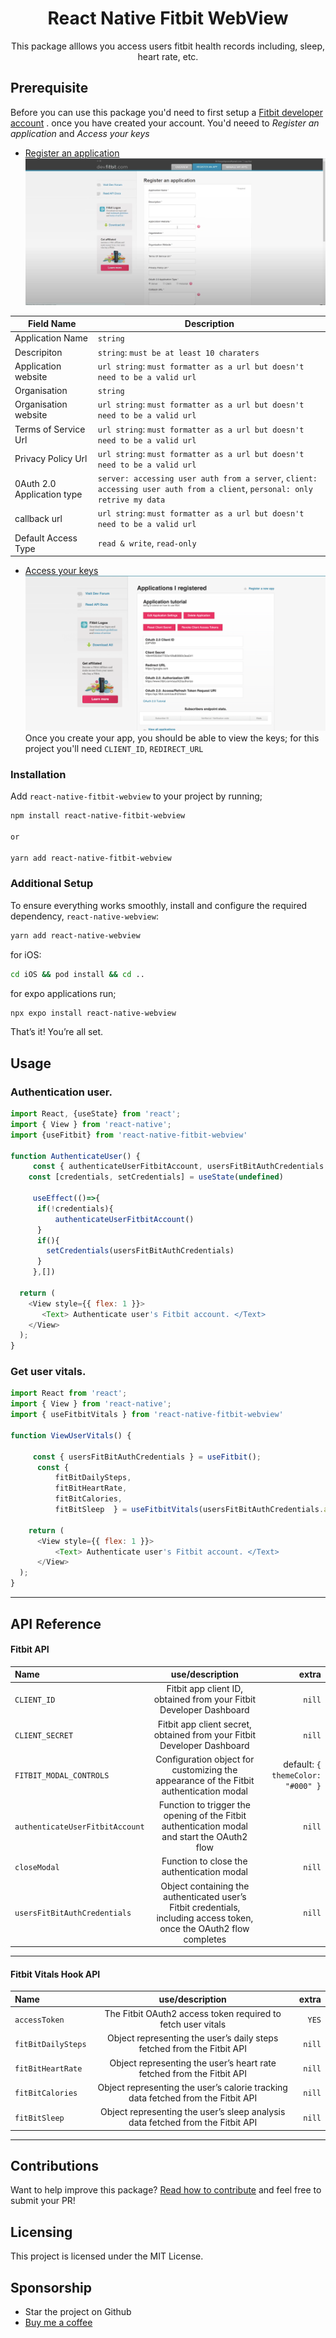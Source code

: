 <div>
 
<center>
 
<h1>React Native Fitbit WebView</h1>

This package alllows  you access users fitbit health records including, sleep, heart rate, etc.  
 
  
</center>
 
</div> 
 

## [](https://github.com/just1and0/React-Native-Fitbit-WebView#Prerequisite)Prerequisite 
Before you can use this package you'd need to first setup a [Fitbit developer account](https://dev.fitbit.com/login) . once you have created your account. You'd neeed to *Register an application* and *Access your keys*
- [Register an application](https://dev.fitbit.com/apps/new)
![Alt text](./assests/rnp.png) 

| Field Name   |  Description   | 
|------------|------------| 
| Application Name | `string`| 
| Descripiton|  `string`: `must be at least 10 charaters`|  
| Application website|  `url string`: `must formatter as a url but doesn't need to be a valid url`|  
| Organisation |  `string`|  
| Organisation website|  `url string`: `must formatter as a url but doesn't need to be a valid url`|  
| Terms of Service Url|  `url string`: `must formatter as a url but doesn't need to be a valid url`|  
| Privacy Policy Url|  `url string`: `must formatter as a url but doesn't need to be a valid url`|  
| 0Auth 2.0 Application type|  `server: accessing user auth from a server`, `client: accessing user auth from a client`, `personal: only retrive my data` |  
| callback url|   `url string`: `must formatter as a url but doesn't need to be a valid url` |  
| Default Access Type|  `read & write`, `read-only` |  


- [Access your keys]()
![Alt text](./assests/key.png) 
 Once you create your app, you should be able to view the keys; for this project you'll need `CLIENT_ID`, `REDIRECT_URL `
 

### [](https://github.com/just1and0/React-Native-Fitbit-WebView#installation)Installation

Add `react-native-fitbit-webview` to your project by running;

```bash 
npm install react-native-fitbit-webview

or

yarn add react-native-fitbit-webview
```
### **Additional Setup**

To ensure everything works smoothly, install and configure the required dependency, `react-native-webview`:

 
```bash 
yarn add react-native-webview
```
for iOS: 
```bash 
cd iOS && pod install && cd ..
```
for expo applications run;
```bash 
npx expo install react-native-webview
```
That’s it! You’re all set.

## [](https://github.com/just1and0/React-Native-fitbit-WebView#usage)Usage

### Authentication user. 
```javascript
import React, {useState} from 'react'; 
import { View } from 'react-native';
import {useFitbit} from 'react-native-fitbit-webview'

function AuthenticateUser() {
     const { authenticateUserFitbitAccount, usersFitBitAuthCredentials } = useFitbit();
    const [credentials, setCredentials] = useState(undefined)

     useEffect(()=>{
      if(!credentials){
          authenticateUserFitbitAccount()
      }
      if(){
        setCredentials(usersFitBitAuthCredentials)
      }
     },[])

  return (
    <View style={{ flex: 1 }}>
       <Text> Authenticate user's Fitbit account. </Text>
    </View>
  );
}
```

 ### Get user vitals. 
```javascript
import React from 'react'; 
import { View } from 'react-native';
import { useFitbitVitals } from 'react-native-fitbit-webview'

function ViewUserVitals() {
   
     const { usersFitBitAuthCredentials } = useFitbit();
      const { 
          fitBitDailySteps, 
          fitBitHeartRate, 
          fitBitCalories, 
          fitBitSleep  } = useFitbitVitals(usersFitBitAuthCredentials.access_token);
  
    return (
      <View style={{ flex: 1 }}>
          <Text> Authenticate user's Fitbit account. </Text>
      </View>
  );
}
```
---

## **API Reference**

#### Fitbit API
| Name                                 |                                                                                   use/description                                                                                   |                                                      extra |
| :----------------------------------- | :---------------------------------------------------------------------------------------------------------------------------------------------------------------------------------: | ---------------------------------------------------------: |
| `CLIENT_ID`                          |                                                 Fitbit app client ID, obtained from your Fitbit Developer Dashboard                                                                  |                                                     `nill` |
| `CLIENT_SECRET`                      |                                              Fitbit app client secret, obtained from your Fitbit Developer Dashboard                                                                 |                                                     `nill` |
| `FITBIT_MODAL_CONTROLS`              |                                             Configuration object for customizing the appearance of the Fitbit authentication modal                                                   |  default: `{ themeColor: "#000" }` |
| `authenticateUserFitbitAccount`      |                                  Function to trigger the opening of the Fitbit authentication modal and start the OAuth2 flow                                                        |                                                     `nill` |
| `closeModal`                         |                                                                       Function to close the authentication modal                                                                     |                                                     `nill` |
| `usersFitBitAuthCredentials`         |                                    Object containing the authenticated user’s Fitbit credentials, including access token, once the OAuth2 flow completes                              |                                                     `nill` |

---

#### Fitbit Vitals Hook API

| Name                                 |                                                                                   use/description                                                                                   |                                                      extra |
| :----------------------------------- | :---------------------------------------------------------------------------------------------------------------------------------------------------------------------------------: | ---------------------------------------------------------: |
| `accessToken`                        |                                                         The Fitbit OAuth2 access token required to fetch user vitals                                                                |                                                     `YES` |
| `fitBitDailySteps`                   |                                              Object representing the user’s daily steps fetched from the Fitbit API                                                                 |                                                     `nill` |
| `fitBitHeartRate`                    |                                               Object representing the user’s heart rate fetched from the Fitbit API                                                                 |                                                     `nill` |
| `fitBitCalories`                     |                                          Object representing the user’s calorie tracking data fetched from the Fitbit API                                                           |                                                     `nill` |
| `fitBitSleep`                        |                                      Object representing the user’s sleep analysis data fetched from the Fitbit API                                                                  |                                                     `nill` |

---
 
 

## [](https://github.com/just1and0/react-native-fitbit-webview#contributions)Contributions

Want to help improve this package? [Read how to contribute](https://github.com/just1and0/React-Native-fitbit-WebView/blob/main/CONTRIBUTING.md) and feel free to submit your PR!

## [](https://github.com/just1and0/React-Native-fitbit-WebView#licensing)Licensing

This project is licensed under the MIT License.

## Sponsorship
- Star the project on Github
- [Buy me a coffee](https://buymeacoffee.com/6pL0Q8YkW)

 